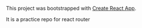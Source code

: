 This project was bootstrapped with [Create React App](https://github.com/facebookincubator/create-react-app).

It is a practice repo for react router
